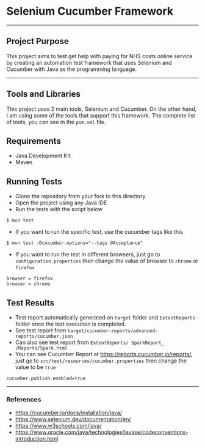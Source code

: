 # Selenium Cucumber Framework

---

## Project Purpose
This project aims to test get help with paying for NHS costs online service by creating an automation test framework that uses Selenium and Cucumber with Java as the programming language.

---

## Tools and Libraries
This project uses 2 main tools, Selenium and Cucumber.
On the other hand, I am using some of the tools that support this framework.
The complete list of tools, you can see in the `pom.xml` file.

## Requirements
* Java Development Kit
* Maven

## Running Tests
* Clone the repository from your fork to this directory
* Open the project using any Java IDE
* Run the tests with the script below
```shell
$ mvn test
```
* If you want to run the specific test, use the cucumber tags like this
```shell
$ mvn test -Dcucumber.options="--tags @Acceptance"
```
* If you want to run the test in different browsers, just go to `configuration.properties` then change the value of browser to `chrome` or `firefox`
```properties
browser = firefox
browser = chrome
```

## Test Results
* Test report automatically generated on `target` folder and `ExtentReports` folder once the test execution is completed.
* See test report from `target/cucumber-reports/advanced-reports/cucumber.json`
* Can also see test report from ` ExtentReports/ SparkReport_ /Reports/Spark.html `
* You can see Cucumber Report at https://reports.cucumber.io/reports/, just go to `src/test/resources/cucumber.properties` then change the value to be `true`
```properties
cucumber.publish.enabled=true
```

---

### References
* https://cucumber.io/docs/installation/java/
* https://www.selenium.dev/documentation/en/
* https://www.w3schools.com/java/
* https://www.oracle.com/java/technologies/javase/codeconventions-introduction.html
